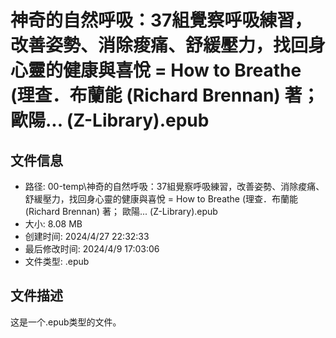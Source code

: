 ﻿# 神奇的自然呼吸：37組覺察呼吸練習，改善姿勢、消除痠痛、舒緩壓力，找回身心靈的健康與喜悅 = How to Breathe (理查．布蘭能 (Richard Brennan) 著； 歐陽... (Z-Library).epub

## 文件信息
- 路径: 00-temp\神奇的自然呼吸：37組覺察呼吸練習，改善姿勢、消除痠痛、舒緩壓力，找回身心靈的健康與喜悅 = How to Breathe (理查．布蘭能 (Richard Brennan) 著； 歐陽... (Z-Library).epub
- 大小: 8.08 MB
- 创建时间: 2024/4/27 22:32:33
- 最后修改时间: 2024/4/9 17:03:06
- 文件类型: .epub

## 文件描述
这是一个.epub类型的文件。

